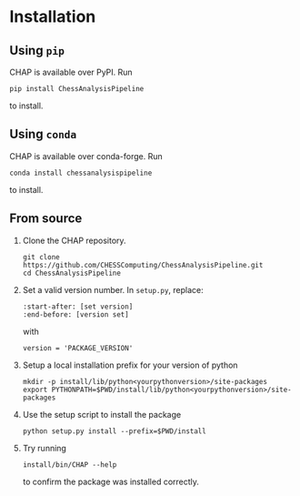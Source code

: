 # Installation


## Using `pip`
CHAP is available over PyPI. Run
```
pip install ChessAnalysisPipeline
```
to install.

## Using `conda`
CHAP is available over conda-forge. Run
```
conda install chessanalysispipeline
```
to install.

## From source
1. Clone the CHAP repository.
   ```{bash}
   git clone https://github.com/CHESSComputing/ChessAnalysisPipeline.git
   cd ChessAnalysisPipeline
   ```
1. Set a valid version number. In `setup.py`, replace:
   ```{literalinclude} /../setup.py
   :start-after: [set version]
   :end-before: [version set]
   ```
   with
   ```
   version = 'PACKAGE_VERSION'
   ```
1. Setup a local installation prefix for your version of python
   ```{bash}
   mkdir -p install/lib/python<yourpythonversion>/site-packages
   export PYTHONPATH=$PWD/install/lib/python<yourpythonversion>/site-packages
   ```
1. Use the setup script to install the package
   ```
   python setup.py install --prefix=$PWD/install
   ```
1. Try running
   ```
   install/bin/CHAP --help
   ```
   to confirm the package was installed correctly.